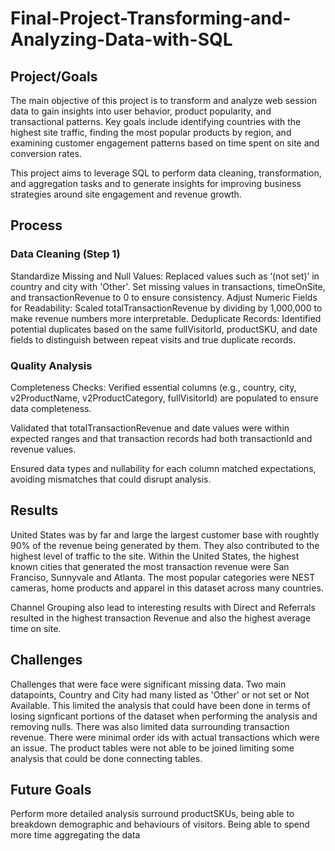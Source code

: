 # Final-Project-Transforming-and-Analyzing-Data-with-SQL

## Project/Goals
The main objective of this project is to transform and analyze web session data to gain insights into user behavior, product popularity, and transactional patterns. Key goals include identifying countries with the highest site traffic, finding the most popular products by region, and examining customer engagement patterns based on time spent on site and conversion rates.

This project aims to leverage SQL to perform data cleaning, transformation, and aggregation tasks and to generate insights for improving business strategies around site engagement and revenue growth.

## Process
### Data Cleaning (Step 1)
Standardize Missing and Null Values: Replaced values such as ‘(not set)’ in country and city with 'Other'. Set missing values in transactions, timeOnSite, and transactionRevenue to 0 to ensure consistency.
Adjust Numeric Fields for Readability: Scaled totalTransactionRevenue by dividing by 1,000,000 to make revenue numbers more interpretable.
Deduplicate Records: Identified potential duplicates based on the same fullVisitorId, productSKU, and date fields to distinguish between repeat visits and true duplicate records.

### Quality Analysis
Completeness Checks: Verified essential columns (e.g., country, city, v2ProductName, v2ProductCategory, fullVisitorId) are populated to ensure data completeness.

Validated that totalTransactionRevenue and date values were within expected ranges and that transaction records had both transactionId and revenue values.

Ensured data types and nullability for each column matched expectations, avoiding mismatches that could disrupt analysis.

## Results
United States was by far and large the largest customer base with roughtly 90% of the revenue being generated by them. They also contributed to the highest level of traffic to the site. Within the United States, the highest known cities that generated the most transaction revenue were San Franciso, Sunnyvale and Atlanta. The most popular categories were NEST cameras, home products and apparel in this dataset across many countries. 

Channel Grouping also lead to interesting results with Direct and Referrals resulted in the highest transaction Revenue and also the highest average time on site. 
## Challenges 
Challenges that were face were significant missing data. Two main datapoints, Country and City had many listed as 'Other' or not set or Not Available. This limited the analysis that could have been done in terms of losing signficant portions of the dataset when performing the analysis and removing nulls. 
There was also limited data surrounding transaction revenue. There were minimal order ids with actual transactions which were an issue. The product tables were not able to be joined limiting some analysis that could be done connecting tables. 

## Future Goals
Perform more detailed analysis surround productSKUs, being able to breakdown demographic and behaviours of visitors. Being able to spend more time aggregating the data
